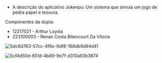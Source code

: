 - A descrição do aplicativo Jokenpo: Um sistema que simula um jogo de pedra papel e tesoura.

Componentes da dupla:
  - 12217021 - Arthur Loyola
  - 223100003 - Renan Costa Bitencourt Da Vitoria

![5dc6d763-57cc-4f6e-9df8-168db9d94d41](https://github.com/RenanCostaa/jkp/assets/69555008/8e10ba70-d006-4440-be50-b280e7b5e2d6)

![5cf4d50d-651d-4b89-9e7f-d310a93b3874](https://github.com/RenanCostaa/jkp/assets/69555008/6e4c090d-6927-4b19-8182-208e4d44385f)
